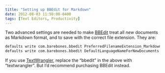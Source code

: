 ```yaml
---
title: "Setting up BBEdit for Markdown"
date: 2012-08-03 11:50:00-0400
tags: [Text Editors, Productivity]
---
```


Two advanced settings are needed to make [BBEdit](http://www.barebones.com/products/bbedit/index.html) treat all *new* documents as Markdown format, and to save with the correct file extension. They are:

``` sh
defaults write com.barebones.bbedit PreferredFilenameExtension_Markdown -string "markdown"
defaults write com.barebones.bbedit DefaultLanguageNameForNewDocuments Markdown
```

If you use [TextWrangler](http://www.barebones.com/products/TextWrangler/), replace the “bbedit” in the above with “textwrangler”. But I’d recommend purchasing BBEdit instead.
